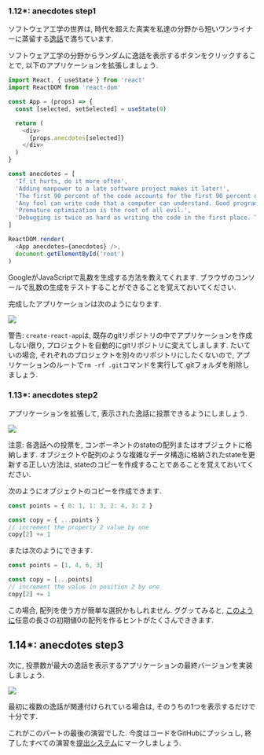 ### 1.12*: anecdotes step1
ソフトウェア工学の世界は, 時代を超えた真実を私達の分野から短いワンライナーに蒸留する<a href="http://www.comp.nus.edu.sg/~damithch/pages/SE-quotes.htm">逸話</a>で満ちています.

ソフトウェア工学の分野からランダムに逸話を表示するボタンをクリックすることで, 以下のアプリケーションを拡張しましょう.

```js
import React, { useState } from 'react'
import ReactDOM from 'react-dom'

const App = (props) => {
  const [selected, setSelected] = useState(0)

  return (
    <div>
      {props.anecdotes[selected]}
    </div>
  )
}

const anecdotes = [
  'If it hurts, do it more often',
  'Adding manpower to a late software project makes it later!',
  'The first 90 percent of the code accounts for the first 90 percent of the development time...The remaining 10 percent of the code accounts for the other 90 percent of the development time.',
  'Any fool can write code that a computer can understand. Good programmers write code that humans can understand.',
  'Premature optimization is the root of all evil.',
  'Debugging is twice as hard as writing the code in the first place. Therefore, if you write the code as cleverly as possible, you are, by definition, not smart enough to debug it.'
]

ReactDOM.render(
  <App anecdotes={anecdotes} />,
  document.getElementById('root')
)
```

GoogleがJavaScriptで乱数を生成する方法を教えてくれます.
ブラウザのコンソールで乱数の生成をテストすることができることを覚えておいてください.

完成したアプリケーションは次のようになります.

<img src="https://fullstackopen.com/static/8577fa00fc4d946e2322de9b2707c89c/14be6/18a.png">

警告: `create-react-app`は, 既存のgitリポジトリの中でアプリケーションを作成しない限り,
プロジェクトを自動的にgitリポジトリに変えてしまします.
たいていの場合, それぞれのプロジェクトを別々のリポジトリにしたくないので,
アプリケーションのルートで`rm -rf .git`コマンドを実行して.gitフォルダを削除しましょう.


### 1.13*: anecdotes step2
アプリケーションを拡張して, 表示された逸話に投票できるようにしましょう.

<img src="https://fullstackopen.com/static/06f95cb43a18bd6429174200a8d17cff/14be6/19a.png">

注意: 各逸話への投票を, コンポーネントのstateの配列またはオブジェクトに格納します.
オブジェクトや配列のような複雑なデータ構造に格納されたstateを更新する正しい方法は,
stateのコピーを作成することであることを覚えておいてください.

次のようにオブジェクトのコピーを作成できます.

```js
const points = { 0: 1, 1: 3, 2: 4, 3: 2 }

const copy = { ...points }
// increment the property 2 value by one
copy[2] += 1
```

または次のようにできます.

```js
const points = [1, 4, 6, 3]

const copy = [...points]
// increment the value in position 2 by one
copy[2] += 1
```

この場合, 配列を使う方が簡単な選択かもしれません.
ググッてみると, <a href="https://stackoverflow.com/questions/20222501/how-to-create-a-zero-filled-javascript-array-of-arbitrary-length/22209781">このように</a>任意の長さの初期値0の配列を作るヒントがたくさんでききます.

## 1.14*: anecdotes step3
次に, 投票数が最大の逸話を表示するアプリケーションの最終バージョンを実装しましょう.

<img src="https://fullstackopen.com/static/3e8638efbbbbcabac7bb79466ab3a5f6/14be6/20a.png">

最初に複数の逸話が関連付けられている場合は, そのうちの1つを表示するだけで十分です.

これがこのパートの最後の演習でした.
今度はコードをGitHubにプッシュし, 終了したすべての演習を<a href="https://studies.cs.helsinki.fi/stats/courses/fullstackopen">提出システム</a>にマークしましょう.